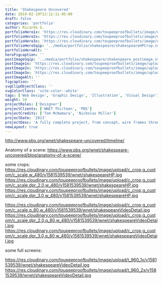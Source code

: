 ```yaml
---
title: 'Shakespeare Uncovered'
date: 2019-02-19T12:12:11-05:00
draft: false
categories: 'portfolio'
author: Ricardo G.
portfolioHero1x: 'https://res.cloudinary.com/toupeeproofbullets/image/upload/q_80,t_portfolio_hero_16_9/v1581539539/wnet/shakespeareHP.jpg'
portfolioHero2x: 'https://res.cloudinary.com/toupeeproofbullets/image/upload/q_80,t_portfolio_hero_2x/v1581539539/wnet/shakespeareHP.jpg'
portfolioHero3x: 'https://res.cloudinary.com/toupeeproofbullets/image/upload/q_80,t_portfolio_hero_3x/v1581539539/wnet/shakespeareHP.jpg'
portfolioHeroSqip: '../media/portfolio/shakespeare/shakespeareHPCrop.svg'
portfolioHeroAlt: ''
heroFigcaption: ''
postImageSqip: '../media/portfolio/shakespeare/shakespeare_postimage.svg'
postImage1x: 'https://res.cloudinary.com/toupeeproofbullets/image/upload/t_hp_portfolio/v1581539539/wnet/shakespeareHP.jpg'
postImage2x: 'https://res.cloudinary.com/toupeeproofbullets/image/upload/t_hp_portfolio_2x/v1581539539/wnet/shakespeareHP.jpg'
postImage3x: 'https://res.cloudinary.com/toupeeproofbullets/image/upload/t_hp_portfolio_3x/v1581539539/wnet/shakespeareHP.jpg'
postImageAlt: ''
figcaption: ''
svgClipObjectClass: ''
svgColorClass: 'site-color--white'
tags: ['Web Design', 'Graphic Design', 'Illustration', 'Visual Design']
weight: 10
projectRoles: ['Designer']
projectClients: ['WNET Thirteen', 'PBS']
projectCredits: ['Tom McNamara', 'Nicholas Miller']
projectDate: '2013'
projectDesc: 'A fully complete project, from concept, wire frames through website to additional Illustrations and posters'
newLayout: true
---
```



http://www.pbs.org/wnet/shakespeare-uncovered/timeline/

Anatomy of a scene:
https://www.pbs.org/wnet/shakespeare-uncovered/blog/anatomy-of-a-scene/


some crops:
https://res.cloudinary.com/toupeeproofbullets/image/upload/c_crop,g_custom/c_scale,w_480/v1581539539/wnet/shakespeareHP.jpg
https://res.cloudinary.com/toupeeproofbullets/image/upload/c_crop,g_custom/c_scale,dpr_2.0,w_480/v1581539539/wnet/shakespeareHP.jpg
https://res.cloudinary.com/toupeeproofbullets/image/upload/c_crop,g_custom/c_scale,dpr_3.0,w_480/v1581539539/wnet/shakespeareHP.jpg


https://res.cloudinary.com/toupeeproofbullets/image/upload/c_crop,g_custom/c_scale,q_80,w_480/v1581539539/wnet/shakespeareVideoDetail.jpg
https://res.cloudinary.com/toupeeproofbullets/image/upload/c_crop,g_custom/c_scale,dpr_2.0,q_80,w_480/v1581539539/wnet/shakespeareVideoDetail.jpg
https://res.cloudinary.com/toupeeproofbullets/image/upload/c_crop,g_custom/c_scale,dpr_3.0,q_80,w_480/v1581539539/wnet/shakespeareVideoDetail.jpg

some full screens:

https://res.cloudinary.com/toupeeproofbullets/image/upload/t_960_1x/v1581539539/wnet/shakespeareVideoDetail.jpg
https://res.cloudinary.com/toupeeproofbullets/image/upload/t_960_2x/v1581539539/wnet/shakespeareVideoDetail.jpg
